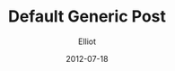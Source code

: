 ---
title: "Default Generic Post"
date: "2012-07-18"
author: "Elliot"
authorTwitter: "codemaster113" #do not include @
cover: ""
tags: ["change", "my", "tags"]
keywords: ["", ""]
description: "Default Post"
showFullContent: false
---